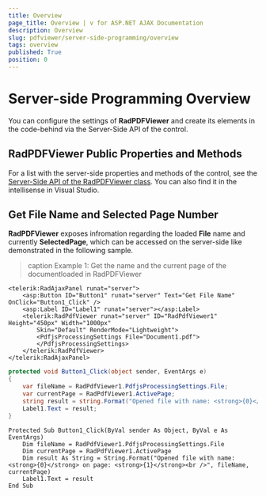 ```yaml
---
title: Overview
page_title: Overview | v for ASP.NET AJAX Documentation
description: Overview
slug: pdfviewer/server-side-programming/overview
tags: overview
published: True
position: 0
---
```


# Server-side Programming Overview

You can configure the settings of **RadPDFViewer** and create its elements in the code-behind via the Server-Side API of the control.

## RadPDFViewer Public Properties and Methods

For a list with the server-side properties and methods of the control, see the [Server-Side API of the RadPDFViewer class](https://docs.telerik.com/devtools/aspnet-ajax/api/server/Telerik.Web.UI/RadPDFViewer). You can also find it in the intellisense in Visual Studio.

## Get File Name and Selected Page Number

**RadPDFViewer** exposes infromation regarding the loaded **File** name and currently **SelectedPage**, which can be accessed on the server-side like demonstrated in the following sample.

>caption Example 1: Get the name and the current page of the documentloaded in RadPDFViewer

````ASP.NET
<telerik:RadAjaxPanel runat="server">
    <asp:Button ID="Button1" runat="server" Text="Get File Name" OnClick="Button1_Click" />
    <asp:Label ID="Label1" runat="server"></asp:Label>
    <telerik:RadPdfViewer runat="server" ID="RadPdfViewer1" Height="450px" Width="1000px"
        Skin="Default" RenderMode="Lightweight">
        <PdfjsProcessingSettings File="Document1.pdf">
        </PdfjsProcessingSettings>
    </telerik:RadPdfViewer>
</telerik:RadAjaxPanel>
````

````C#
protected void Button1_Click(object sender, EventArgs e)
{
    var fileName = RadPdfViewer1.PdfjsProcessingSettings.File;
    var currentPage = RadPdfViewer1.ActivePage;
    string result = string.Format("Opened file with name: <strong>{0}</strong> on page: <strong>{1}</strong><br />", fileName, currentPage);
    Label1.Text = result;
}
````
````VB
Protected Sub Button1_Click(ByVal sender As Object, ByVal e As EventArgs)
    Dim fileName = RadPdfViewer1.PdfjsProcessingSettings.File
    Dim currentPage = RadPdfViewer1.ActivePage
    Dim result As String = String.Format("Opened file with name: <strong>{0}</strong> on page: <strong>{1}</strong><br />", fileName, currentPage)
    Label1.Text = result
End Sub
````



